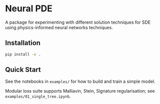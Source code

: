 # Neural PDE

A package for experimenting with different solution techniques for SDE using physics-informed neural networks techniques.

## Installation

```bash
pip install -e .
```

## Quick Start

See the notebooks in `examples/` for how to build and train a simple model.

Modular loss suite supports Malliavin, Stein, Signature regularisation; see `examples/01_single_tree.ipynb`.
